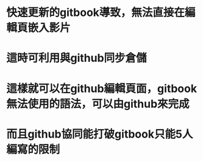 # 快速更新的gitbook導致，無法直接在編輯頁嵌入影片
# 這時可利用與github同步倉儲
# 這樣就可以在github編輯頁面，gitbook無法使用的語法，可以由github來完成
# 而且github協同能打破gitbook只能5人編寫的限制


